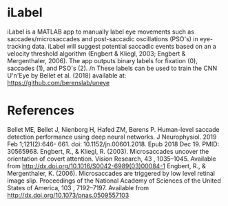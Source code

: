 # iLabel
iLabel is a MATLAB app to manually label eye movements such as saccades/microsaccades and post-saccadic oscillations (PSO's) in eye-tracking data. iLabel will suggest potential saccadic events based on an a velocity threshold algorithm (Engbert & Kliegl, 2003; Engbert & Mergenthaler, 2006). The app outputs binary labels for fixation (0), saccades (1), and PSO's (2). 
/n
These labels can be used to train the CNN U'n'Eye by Bellet et al. (2018) available at: https://github.com/berenslab/uneye


# References
Bellet ME, Bellet J, Nienborg H, Hafed ZM, Berens P. Human-level saccade detection performance using deep neural networks. 
    J Neurophysiol. 2019 Feb 1;121(2):646- 661. doi: 10.1152/jn.00601.2018. Epub 2018 Dec 19. PMID: 30565968.
Engbert, R., & Kliegl, R. (2003). Microsaccades uncover the orientation of covert attention. Vision
    Research, 43 , 1035–1045. Available from http://dx.doi.org/10.1016/S0042-6989(03)00084-1
Engbert, R., & Mergenthaler, K. (2006). Microsaccades are triggered by low level retinal image slip.
    Proceedings of the National Academy of Sciences of the United States of America, 103 , 7192–7197.
    Available from http://dx.doi.org/10.1073/pnas.0509557103
